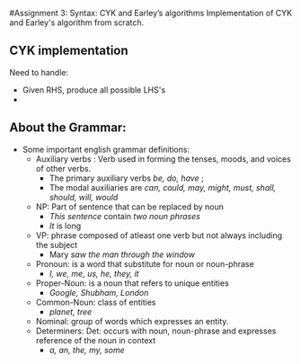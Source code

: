 #Assignment 3: Syntax: CYK and Earley’s algorithms
Implementation of CYK and Earley's algorithm from scratch.

## CYK implementation
Need to handle: 
- Given RHS, produce all possible LHS's
- 

## About the Grammar:
- Some important english grammar definitions:
	- Auxiliary verbs : Verb used in forming the tenses, moods, and voices of other verbs. 
		- The primary auxiliary verbs *be, do, have* ; 
		- The modal auxiliaries are *can, could, may, might, must, shall, should, will, would*
	- NP: Part of sentence that can be replaced by noun
		- *This sentence* contain *two noun phrases*
		- *It* is long
	- VP: phrase composed of atleast one verb but not always including the subject
		- Mary *saw the man through the window*
	- Pronoun: is a word that substitute for noun or noun-phrase
		- *I, we, me, us, he, they, it*
	- Proper-Noun: is a noun that refers to unique entities 
		- *Google, Shubham, London*
	- Common-Noun: class of entities
		- *planet, tree*
	- Nominal: group of words which expresses an entity.
	- Determiners: Det: occurs with noun, noun-phrase and expresses reference of the noun in context
		- *a, an, the, my, some*
